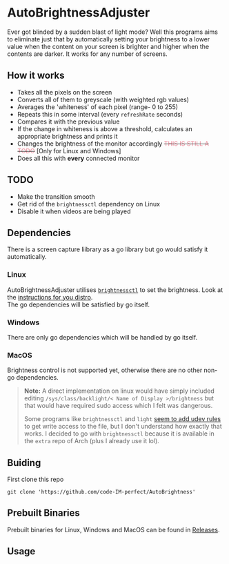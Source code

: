 # AutoBrightnessAdjuster
Ever got blinded by a sudden blast of light mode? Well this programs aims to eliminate just that by automatically setting your brightness to a lower value when the content on your screen is brighter and higher when the contents are darker. It works for any number of screens.

<!-- #### Note: This project is not complete yet, this will only analyze your screen(s) and determine what your brightness should be -->

## How it works
- Takes all the pixels on the screen
- Converts all of them to greyscale (with weighted rgb values)
- Averages the 'whiteness' of each pixel (range- 0 to 255)
- Repeats this in some interval (every `refreshRate` seconds)
- Compares it with the previous value
- If the change in whiteness is above a threshold, calculates an appropriate brightness and prints it
- Changes the brightness of the monitor accordingly ~~<span style="color:#ed8796">THIS IS STILL A TODO</span>~~ [Only for Linux and Windows]
- Does all this with **every** connected monitor

## TODO
- Make the transition smooth
- Get rid of the `brightnessctl` dependency on Linux
- Disable it when videos are being played


## Dependencies
There is a screen capture liibrary as a go library but go would satisfy it automatically. 
### Linux
AutoBrightnessAdjuster utilises [`brightnessctl`](https://github.com/Hummer12007/brightnessctl) to set the brightness. Look at the [instructions for you distro](https://github.com/Hummer12007/brightnessctl#installation).\
The go dependencies will be satisfied by go itself.

<!-- #### Arch
```
sudo pacman -S brightnessctl
```
#### Debian / Ubuntu
```
sudo apt install brightnessctl
```
#### Redhat based distros (Fedora / opensuse)
```
sudo dnf install brightnessctl
``` -->

### Windows
There are only go dependencies which will be handled by go itself.

### MacOS
Brightness control is not supported yet, otherwise there are no other non-go dependencies.

> **Note:** A direct implementation on linux would have simply included editing `/sys/class/backlight/< Name of Display >/brightness` but that would have required sudo access which I felt was dangerous.
>
>Some programs like `brightnessctl` and `light` [seem to add udev rules](https://wiki.archlinux.org/title/Backlight#Backlight_utilities) to get write access to the file, but I don't understand how exactly that works. I decided to go with `brightnessctl` because it is available in the `extra` repo of Arch (plus I already use it lol).

## Buiding
First clone this repo
```
git clone 'https://github.com/code-IM-perfect/AutoBrightness'
```


## Prebuilt Binaries
Prebuilt binaries for Linux, Windows and MacOS can be found in [Releases](https://github.com/code-IM-perfect/AutoBrightness/releases).


## Usage
```

```